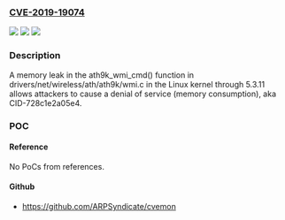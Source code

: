 ### [CVE-2019-19074](https://cve.mitre.org/cgi-bin/cvename.cgi?name=CVE-2019-19074)
![](https://img.shields.io/static/v1?label=Product&message=n%2Fa&color=blue)
![](https://img.shields.io/static/v1?label=Version&message=n%2Fa&color=blue)
![](https://img.shields.io/static/v1?label=Vulnerability&message=n%2Fa&color=brighgreen)

### Description

A memory leak in the ath9k_wmi_cmd() function in drivers/net/wireless/ath/ath9k/wmi.c in the Linux kernel through 5.3.11 allows attackers to cause a denial of service (memory consumption), aka CID-728c1e2a05e4.

### POC

#### Reference
No PoCs from references.

#### Github
- https://github.com/ARPSyndicate/cvemon

